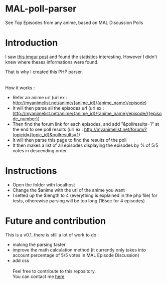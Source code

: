 # MAL-poll-parser
See Top Episodes from any anime, based on MAL Discussion Polls

# Introduction
I saw [this imgur post](http://imgur.com/a/P3jIC) and found the statistics interesting. However I didn't knew where theses informations were found.

That is why I created this PHP parser. <br/><br/><br/>
How it works :
- Refer an anime url (url ex : http://myanimelist.net/anime/{anime_id}/{anime_name}/episode)
- It will then parse all the episodes url (url ex : http://myanimelist.net/anime/{anime_id}/{anime_name}/episode/{{episode_number})
- Then find the forum link for each episodes, and add "&pollresults=1" at the end to see poll results (url ex : http://myanimelist.net/forum/?topicid={topic_id}&pollresults=1)
- It will then parse this page to find the results of the poll
- It then makes a list of all episodes displaying the episodes by % of 5/5 votes in descending order.

# Instructions
- Open the folder with localhost
- Change the $anime with the url of the anime you want
- I setted up the $length to 4 (everything is explained in the php file) for tests, otherewise parsing will be too long (16sec for 4 episodes)

# Future and contribution
This is a v0.1, there is still a lot of work to do :
- making the parsing faster
- improve the math calculation method (it currently only takes into account percentage of 5/5 votes in MAL Episode Discussion)
- add css<br/><br/>
Feel free to contribute to this repository.<br/>
You can contact me [here](mailto:r.bache@yahoo.fr)
